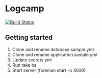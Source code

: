 # Logcamp

[![Build Status](https://semaphoreapp.com/api/v1/projects/72e7db57-c080-4415-9867-5953f4013888/301354/badge.png)](https://semaphoreapp.com/olimart/logcamp)

## Getting started

1. Clone and rename database.sample.yml
2. Clone and rename application.sample.yml
3. Update secrets.yml
4. Run rake bs
5. Start server (foreman start -p 4000)

